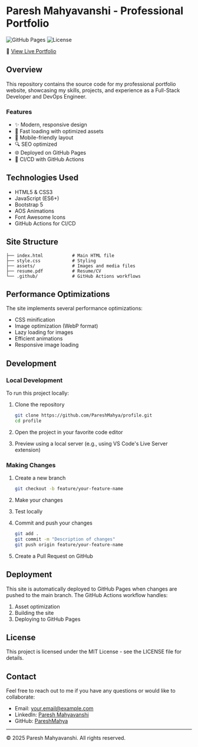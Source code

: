 # Paresh Mahyavanshi - Professional Portfolio

![GitHub Pages](https://img.shields.io/badge/GitHub%20Pages-Deployed-brightgreen)
![License](https://img.shields.io/badge/License-MIT-blue)

📝 [View Live Portfolio](https://pareshmahya.github.io/profile/)

## Overview

This repository contains the source code for my professional portfolio website, showcasing my skills, projects, and experience as a Full-Stack Developer and DevOps Engineer.

### Features

- ✨ Modern, responsive design
- 🚀 Fast loading with optimized assets
- 📱 Mobile-friendly layout
- 🔍 SEO optimized
- 🌐 Deployed on GitHub Pages
- 🔄 CI/CD with GitHub Actions

## Technologies Used

- HTML5 & CSS3
- JavaScript (ES6+)
- Bootstrap 5
- AOS Animations
- Font Awesome Icons
- GitHub Actions for CI/CD

## Site Structure

```
├── index.html           # Main HTML file
├── style.css            # Styling
├── assets/              # Images and media files
├── resume.pdf           # Resume/CV
└── .github/             # GitHub Actions workflows
```

## Performance Optimizations

The site implements several performance optimizations:

- CSS minification
- Image optimization (WebP format)
- Lazy loading for images
- Efficient animations
- Responsive image loading

## Development

### Local Development

To run this project locally:

1. Clone the repository

   ```bash
   git clone https://github.com/PareshMahya/profile.git
   cd profile
   ```

2. Open the project in your favorite code editor

3. Preview using a local server (e.g., using VS Code's Live Server extension)

### Making Changes

1. Create a new branch

   ```bash
   git checkout -b feature/your-feature-name
   ```

2. Make your changes

3. Test locally

4. Commit and push your changes

   ```bash
   git add .
   git commit -m "Description of changes"
   git push origin feature/your-feature-name
   ```

5. Create a Pull Request on GitHub

## Deployment

This site is automatically deployed to GitHub Pages when changes are pushed to the main branch. The GitHub Actions workflow handles:

1. Asset optimization
2. Building the site
3. Deploying to GitHub Pages

## License

This project is licensed under the MIT License - see the LICENSE file for details.

## Contact

Feel free to reach out to me if you have any questions or would like to collaborate:

- Email: your.email@example.com
- LinkedIn: [Paresh Mahyavanshi](https://linkedin.com/in/PareshMahya)
- GitHub: [PareshMahya](https://github.com/PareshMahya)

---

© 2025 Paresh Mahyavanshi. All rights reserved.
